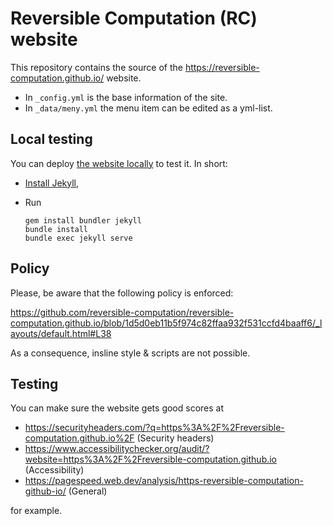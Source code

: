 # Reversible Computation (RC) website

This repository contains the source of the <https://reversible-computation.github.io/> website.

- In `_config.yml` is the base information of the site.
- In `_data/meny.yml` the menu item can be edited as a yml-list.


## Local testing

You can deploy [the website locally](https://docs.github.com/en/pages/setting-up-a-github-pages-site-with-jekyll/testing-your-github-pages-site-locally-with-jekyll) to test it.
In short:

- [Install Jekyll](https://jekyllrb.com/docs/installation/),
- Run

    ```
    gem install bundler jekyll
    bundle install
    bundle exec jekyll serve
    ```
    
## Policy

Please, be aware that the following policy is enforced:

https://github.com/reversible-computation/reversible-computation.github.io/blob/1d5d0eb11b5f974c82ffaa932f531ccfd4baaff6/_layouts/default.html#L38

As a consequence, insline style & scripts are not possible.

## Testing

You can make sure the website gets good scores at

- <https://securityheaders.com/?q=https%3A%2F%2Freversible-computation.github.io%2F> (Security headers)
- <https://www.accessibilitychecker.org/audit/?website=https%3A%2F%2Freversible-computation.github.io> (Accessibility)
- <https://pagespeed.web.dev/analysis/https-reversible-computation-github-io/> (General)

for example.
